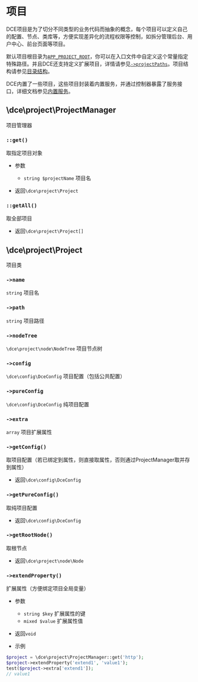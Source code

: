 # 项目

DCE项目是为了切分不同类型的业务代码而抽象的概念，每个项目可以定义自己的配置、节点、类库等，方便实现差异化的流程权限等控制，如拆分管理后台、用户中心、前台页面等项目。

默认项目根目录为[`APP_PROJECT_ROOT`](/base/#app-project-root)，你可以在入口文件中自定义这个常量指定特殊路径。并且DCE还支持定义扩展项目，详情请参见[`->projectPaths`](/config/dce-config.md#projectpaths)。项目结构请参见[目录结构](/design/#目录结构)。

DCE内置了一些项目，这些项目封装着内置服务，并通过控制器暴露了服务接口，详细文档参见[内置服务](/server/)。


## \dce\project\ProjectManager
项目管理器


### `::get()`
取指定项目对象

- 参数
  - `string $projectName` 项目名

- 返回`\dce\project\Project`


### `::getAll()`
取全部项目

- 返回`\dce\project\Project[]`


## \dce\project\Project
项目类


### `->name`
`string` 项目名

### `->path`
`string` 项目路径

### `->nodeTree`
`\dce\project\node\NodeTree` 项目节点树

### `->config`
`\dce\config\DceConfig` 项目配置（包括公共配置）

### `->pureConfig`
`\dce\config\DceConfig` 纯项目配置

### `->extra`
`array` 项目扩展属性


### `->getConfig()`
取项目配置（若已绑定到属性，则直接取属性，否则通过ProjectManager取并存到属性）

- 返回`\dce\config\DceConfig`


### `->getPureConfig()`
取纯项目配置

- 返回`\dce\config\DceConfig`


### `->getRootNode()`
取根节点

- 返回`\dce\project\node\Node`


### `->extendProperty()`
扩展属性（方便绑定项目全局变量）

- 参数
  - `string $key` 扩展属性的键
  - `mixed $value` 扩展属性值

- 返回`void`

- 示例
```php
$project = \dce\project\ProjectManager::get('http');
$project->extendProperty('extend1', 'value1');
test($project->extra['extend1']);
// value1
```